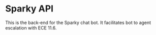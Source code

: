 # Sparky API

This is the back-end for the Sparky chat bot. It facilitates bot to agent
escalation with ECE 11.6.
